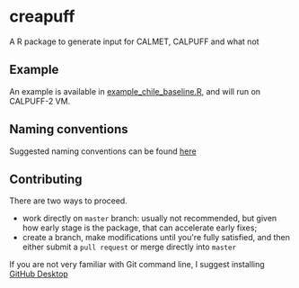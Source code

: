 # creapuff
A R package to generate input for CALMET, CALPUFF and what not

## Example
An example is available in [example_chile_baseline.R](example_chile_baseline.R), and will run on CALPUFF-2 VM.


## Naming conventions
Suggested naming conventions can be found [here](https://docs.google.com/document/d/1TeTrZ__c1DXBdzNsmx3fmtxEDn-ZHxrGTVI4EbFMbvA/edit?usp=sharing)

## Contributing
There are two ways to proceed.
- work directly on `master` branch: usually not recommended, but given how early stage is the package, that can accelerate early fixes;
- create a branch, make modifications until you're fully satisfied, and then either submit a `pull request` or merge directly into `master`

If you are not very familiar with Git command line, I suggest installing [GitHub Desktop](https://desktop.github.com/)
